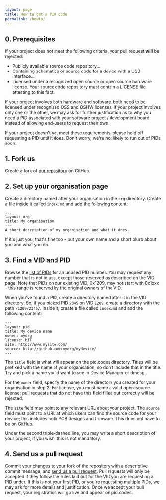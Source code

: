 ```yaml
---
layout: page
title: How to get a PID code
permalink: /howto/
---
```

## 0. Prerequisites
If your project does not meet the following criteria, your pull request **will** be rejected:
 
 - Publicly available source code repository...
 - Containing schematics or source code for a device with a USB interface...
 - Licensed under a recognized open source or open source hardware license. Your source code repository must contain a LICENSE file attesting to this fact.

If your project involves both hardware and software, both need to be licensed under recognised OSS and OSHW licenses. If your project involves only one or the other, we may ask for further justification as to why you need a PID associated with your software project / development board instead of allowing end-users to request their own.

If your project doesn't yet meet these requirements, please hold off requesting a PID until it does. Don't worry, we're not likely to run out of PIDs soon.

## 1. Fork us
Create a fork of [our repository](https://github.com/pidcodes/pidcodes.github.com) on GitHub.

## 2. Set up your organisation page
Create a directory named after your organisation in the `org` directory. Create a file inside it called `index.md` and add the following content:

```
---
layout: org
title: My organisation
---
A short description of my organisation and what it does.
```

If it's just you, that's fine too - put your own name and a short blurb about you and what you do.

## 3. Find a VID and PID
Browse the [list of PIDs](/1209/) for an unused PID number. You may request any number that is not in use, except those reserved as described on the VID page. Note that PIDs on our existing VID, 0x1209, may not start with 0x1xxx - this range is reserved by the original owners of the VID.

When you've found a PID, create a directory named after it in the VID directory. So, if you picked PID `2345` on VID `1209`, create a directory with the path `/1209/2345/`. Inside it, create a file called `index.md` and add the following content:

```
---
layout: pid
title: My device name
owner: myorg
license: MIT
site: http://www.mysite.com/
source: http://github.com/myorg/mydevice/
---
```

The `title` field is what will appear on the pid.codes directory. Titles will be prefixed with the name of your organisation, so don't include that in the title. Try and pick a name you'd want to see in Device Manager or dmesg.

For the `owner` field, specify the name of the directory you created for your organisation in step 2. For license, you must name a valid open-source license; pull requests that do not have this field filled out correctly will be rejected.

The `site` field may point to any relevant URL about your project. The `source` field must point to a URL at which users can find the source code for your device; this includes both PCB designs and firmware. This does not have to be on GitHub.

Under the second triple-dashed line, you may write a short description of your project, if you wish; this is not mandatory.

## 4. Send us a pull request
Commit your changes to your fork of the repository with a descriptive commit message, and [send us a pull request](https://help.github.com/articles/using-pull-requests/). Pull requests will only be accepted if they follow the rules laid out for the VID you are requesting a PID under. If this is not your first PID, or you're requesting multiple PIDs, we may ask for more details and justification. Once we accept your pull request, your registration will go live and appear on pid.codes.
